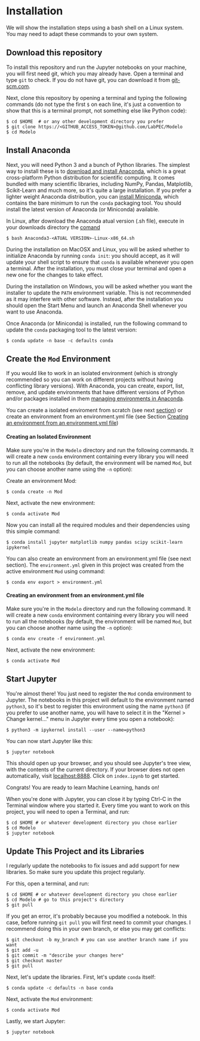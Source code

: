 # Installation

We will show the installation steps using a bash shell on a Linux system. You may need to adapt these commands to your own system. 

## Download this repository
To install this repository and run the Jupyter notebooks on your machine, you will first need git, which you may already have. Open a terminal and type `git` to check. If you do not have git, you can download it from [git-scm.com](https://git-scm.com/).

Next, clone this repository by opening a terminal and typing the following commands (do not type the first `$` on each line, it's just a convention to show that this is a terminal prompt, not something else like Python code):

    $ cd $HOME  # or any other development directory you prefer
    $ git clone https://<GITHUB_ACCESS_TOKEN>@github.com/LabPEC/Modelo
    $ cd Modelo

## Install Anaconda
Next, you will need Python 3 and a bunch of Python libraries. The simplest way to install these is to [download and install Anaconda](https://www.anaconda.com/distribution/), which is a great cross-platform Python distribution for scientific computing. It comes bundled with many scientific libraries, including NumPy, Pandas, Matplotlib, Scikit-Learn and much more, so it's quite a large installation. If you prefer a lighter weight Anaconda distribution, you can [install Miniconda](https://docs.conda.io/en/latest/miniconda.html), which contains the bare minimum to run the `conda` packaging tool. You should install the latest version of Anaconda (or Miniconda) available.

In Linux, after download the Anaconda atual version (.sh file), execute in your downloads directory the [comand](https://mas-dse.github.io/startup/anaconda-ubuntu-install/)
    
    $ bash Anaconda3-<ATUAL VERSION>-Linux-x86_64.sh

During the installation on MacOSX and Linux, you will be asked whether to initialize Anaconda by running `conda init`: you should accept, as it will update your shell script to ensure that `conda` is available whenever you open a terminal. After the installation, you must close your terminal and open a new one for the changes to take effect.

During the installation on Windows, you will be asked whether you want the installer to update the `PATH` environment variable. This is not recommended as it may interfere with other software. Instead, after the installation you should open the Start Menu and launch an Anaconda Shell whenever you want to use Anaconda.

Once Anaconda (or Miniconda) is installed, run the following command to update the `conda` packaging tool to the latest version:

    $ conda update -n base -c defaults conda

## Create the `Mod` Environment

If you would like to work in an isolated environment (which is strongly recommended so you can work on different projects without having conflicting library versions). With Anaconda, you can create, export, list, remove, and update environments that have different versions of Python and/or packages installed in them [managing environments in Anaconda](https://conda.io/projects/conda/en/latest/user-guide/tasks/manage-environments.html#activating-an-environment).

You can create a isolated enviroment from scratch (see next [section](https://github.com/LabPEC/Modelo/blob/main/INSTALL.md#creating-an-isolated-environment)) or create an environment from an environment.yml file (see Section [Creating an environment from an environment.yml file](https://github.com/LabPEC/Modelo/blob/main/INSTALL.md#creating-an-environment-from-an-environmentyml-file))

#### Creating an Isolated Environment

Make sure you're in the `Modelo` directory and run the following commands. It will create a new `conda` environment containing every library you will need to run all the notebooks (by default, the environment will be named `Mod`, but you can choose another name using the `-n` option):

Create an environment Mod:

    $ conda create -n Mod

Next, activate the new environment:

    $ conda activate Mod

Now you can install all the required modules and their dependencies using this simple command:

    $ conda install jupyter matplotlib numpy pandas scipy scikit-learn ipykernel

You can also create an environment from an environment.yml file (see next section). The `environment.yml` given in this project was created from the active environment `Mod` using command:

    $ conda env export > environment.yml

#### Creating an environment from an environment.yml file

Make sure you're in the `Modelo` directory and run the following command. It will create a new `conda` environment containing every library you will need to run all the notebooks (by default, the environment will be named `Mod`, but you can choose another name using the `-n` option):

    $ conda env create -f environment.yml

Next, activate the new environment:

    $ conda activate Mod


## Start Jupyter
You're almost there! You just need to register the `Mod` conda environment to Jupyter. The notebooks in this project will default to the environment named `python3`, so it's best to register this environment using the name `python3` (if you prefer to use another name, you will have to select it in the "Kernel > Change kernel..." menu in Jupyter every time you open a notebook):

    $ python3 -m ipykernel install --user --name=python3

You can now start Jupyter like this:

    $ jupyter notebook

This should open up your browser, and you should see Jupyter's tree view, with the contents of the current directory. If your browser does not open automatically, visit [localhost:8888](http://localhost:8888/tree). Click on `index.ipynb` to get started.

Congrats! You are ready to learn Machine Learning, hands on!

When you're done with Jupyter, you can close it by typing Ctrl-C in the Terminal window where you started it. Every time you want to work on this project, you will need to open a Terminal, and run:

    $ cd $HOME # or whatever development directory you chose earlier
    $ cd Modelo
    $ jupyter notebook

## Update This Project and its Libraries
I regularly update the notebooks to fix issues and add support for new libraries. So make sure you update this project regularly.

For this, open a terminal, and run:

    $ cd $HOME # or whatever development directory you chose earlier
    $ cd Modelo # go to this project's directory
    $ git pull

If you get an error, it's probably because you modified a notebook. In this case, before running `git pull` you will first need to commit your changes. I recommend doing this in your own branch, or else you may get conflicts:

    $ git checkout -b my_branch # you can use another branch name if you want
    $ git add -u
    $ git commit -m "describe your changes here"
    $ git checkout master
    $ git pull

Next, let's update the libraries. First, let's update `conda` itself:

    $ conda update -c defaults -n base conda

Next, activate the `Mod` environment:

    $ conda activate Mod

Lastly, we start Jupyter:

    $ jupyter notebook
